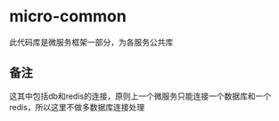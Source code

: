 # micro-common

此代码库是微服务框架一部分，为各服务公共库

## 备注

这其中包括db和redis的连接，原则上一个微服务只能连接一个数据库和一个redis，所以这里不做多数据库连接处理
